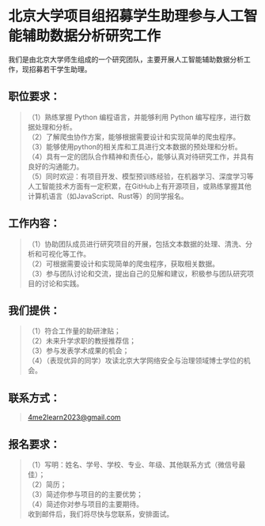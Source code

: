 # 北京大学项目组招募学生助理参与人工智能辅助数据分析研究工作

我们是由北京大学师生组成的一个研究团队，主要开展人工智能辅助数据分析工作，现招募若干学生助理。
## 职位要求：
>（1）熟练掌握 Python 编程语言，并能够利用 Python 编写程序，进行数据处理和分析。  
（2）了解爬虫协作方案，能够根据需要设计和实现简单的爬虫程序。  
（3）能够使用python的相关库和工具进行文本数据的预处理和分析。  
（4）具有一定的团队合作精神和责任心，能够认真对待研究工作，并具有良好的沟通能力。  
（5）同时欢迎：有项目开发、模型预训练经验，在机器学习、深度学习等人工智能技术方面有一定积累，在GitHub上有开源项目，或熟练掌握其他计算机语言（如JavaScript、Rust等）的同学报名。  
## 工作内容：
>（1）协助团队成员进行研究项目的开展，包括文本数据的处理、清洗、分析和可视化等工作。  
（2）可根据需要设计和实现简单的爬虫程序，获取相关数据。  
（3）参与团队讨论和交流，提出自己的见解和建议，积极参与团队研究项目的讨论和实践。  
## 我们提供：
>（1）符合工作量的助研津贴；  
（2）未来升学求职的教授推荐信；  
（3）参与发表学术成果的机会；  
（4）（表现优异的同学）攻读北京大学网络安全与治理领域博士学位的机会。  
## 联系方式：
 > 4me2learn2023@gmail.com 
## 报名要求：
>（1）写明：姓名、学号、学校、专业、年级、其他联系方式（微信号最佳）；  
（2）简历；  
（3）简述你参与项目的的主要优势；  
（4）简述你对参与项目的主要期待。  
收到邮件后，我们将尽快与您联系，安排面试。

